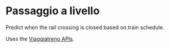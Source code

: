 # Passaggio a livello

Predict when the rail crossing is closed based on train schedule.

Uses the [Viaggiatreno APIs](https://github.com/bluviolin/TrainMonitor/wiki/API-del-sistema-Viaggiatreno).
